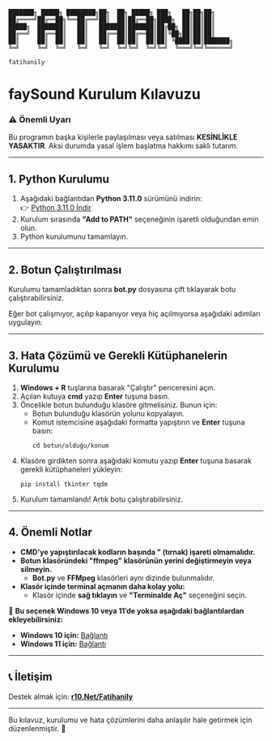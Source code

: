
```
███████╗ █████╗ ████████╗██╗  ██╗ █████╗ ███╗   ██╗██╗██╗     
██╔════╝██╔══██╗╚══██╔══╝██║  ██║██╔══██╗████╗  ██║██║██║     
█████╗  ███████║   ██║   ███████║███████║██╔██╗ ██║██║██║     
██╔══╝  ██╔══██║   ██║   ██╔══██║██╔══██║██║╚██╗██║██║██║     
██║     ██║  ██║   ██║   ██║  ██║██║  ██║██║ ╚████║██║███████╗
╚═╝     ╚═╝  ╚═╝   ╚═╝   ╚═╝  ╚═╝╚═╝  ╚═╝╚═╝  ╚═══╝╚═╝╚══════╝

fatihanily
```

# **faySound Kurulum Kılavuzu**  

### ⚠ **Önemli Uyarı**  
Bu programın başka kişilerle paylaşılması veya satılması **KESİNLİKLE YASAKTIR**. Aksi durumda yasal işlem başlatma hakkımı saklı tutarım.  

---  

## **1. Python Kurulumu**  

1. Aşağıdaki bağlantıdan **Python 3.11.0** sürümünü indirin:  
   👉 [Python 3.11.0 İndir](https://www.python.org/ftp/python/3.11.0/python-3.11.0rc2-amd64.exe)  
2. Kurulum sırasında **"Add to PATH"** seçeneğinin işaretli olduğundan emin olun.  
3. Python kurulumunu tamamlayın.  

---

## **2. Botun Çalıştırılması**  

Kurulumu tamamladıktan sonra **bot.py** dosyasına çift tıklayarak botu çalıştırabilirsiniz.  

Eğer bot çalışmıyor, açılıp kapanıyor veya hiç açılmıyorsa aşağıdaki adımları uygulayın:  

---

## **3. Hata Çözümü ve Gerekli Kütüphanelerin Kurulumu**  

1. **Windows + R** tuşlarına basarak "Çalıştır" penceresini açın.  
2. Açılan kutuya **cmd** yazıp **Enter** tuşuna basın.  
3. Öncelikle botun bulunduğu klasöre gitmelisiniz. Bunun için:  
   - Botun bulunduğu klasörün yolunu kopyalayın.  
   - Komut istemcisine aşağıdaki formatta yapıştırın ve **Enter** tuşuna basın:  
     ```
     cd botun/olduğu/konum
     ```
4. Klasöre girdikten sonra aşağıdaki komutu yazıp **Enter** tuşuna basarak gerekli kütüphaneleri yükleyin:  
   ```
   pip install tkinter tqdm
   ```
5. Kurulum tamamlandı! Artık botu çalıştırabilirsiniz.  

---

## **4. Önemli Notlar**  

- **CMD'ye yapıştırılacak kodların başında " (tırnak) işareti olmamalıdır.**  
- **Botun klasöründeki "ffmpeg" klasörünün yerini değiştirmeyin veya silmeyin.**  
  - **Bot.py** ve **FFMpeg** klasörleri aynı dizinde bulunmalıdır.  
- **Klasör içinde terminal açmanın daha kolay yolu:**  
  - Klasör içinde **sağ tıklayın** ve **"Terminalde Aç"** seçeneğini seçin.  

📌 **Bu seçenek Windows 10 veya 11’de yoksa aşağıdaki bağlantılardan ekleyebilirsiniz:**  
- **Windows 10 için:** [Bağlantı](https://www.tenforums.com/tutorials/176295-add-remove-open-windows-terminal-context-menu-windows-10-a.html)  
- **Windows 11 için:** [Bağlantı](https://www.elevenforum.com/attachment-download-timer/12429)  

---

## **📞 İletişim**  
Destek almak için: **[r10.Net/Fatihanily](https://r10.net/)**  

---

Bu kılavuz, kurulumu ve hata çözümlerini daha anlaşılır hale getirmek için düzenlenmiştir. 🚀
